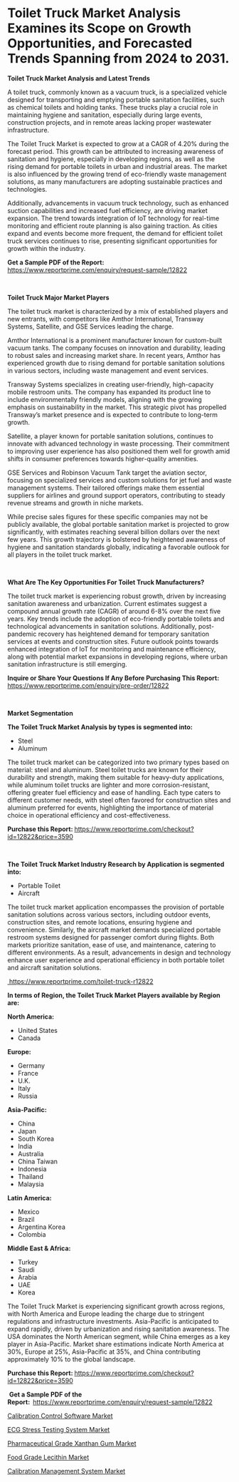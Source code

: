 <p><h1>Toilet Truck Market Analysis Examines its Scope on Growth Opportunities, and Forecasted Trends Spanning from 2024 to 2031.</h1></p><p><strong>Toilet Truck Market Analysis and Latest Trends</strong></p>
<p><p>A toilet truck, commonly known as a vacuum truck, is a specialized vehicle designed for transporting and emptying portable sanitation facilities, such as chemical toilets and holding tanks. These trucks play a crucial role in maintaining hygiene and sanitation, especially during large events, construction projects, and in remote areas lacking proper wastewater infrastructure.</p><p>The Toilet Truck Market is expected to grow at a CAGR of 4.20% during the forecast period. This growth can be attributed to increasing awareness of sanitation and hygiene, especially in developing regions, as well as the rising demand for portable toilets in urban and industrial areas. The market is also influenced by the growing trend of eco-friendly waste management solutions, as many manufacturers are adopting sustainable practices and technologies.</p><p>Additionally, advancements in vacuum truck technology, such as enhanced suction capabilities and increased fuel efficiency, are driving market expansion. The trend towards integration of IoT technology for real-time monitoring and efficient route planning is also gaining traction. As cities expand and events become more frequent, the demand for efficient toilet truck services continues to rise, presenting significant opportunities for growth within the industry.</p></p>
<p><strong>Get a Sample PDF of the Report:&nbsp;</strong> <a href="https://www.reportprime.com/enquiry/request-sample/12822">https://www.reportprime.com/enquiry/request-sample/12822</a></p>
<p>&nbsp;</p>
<p><strong>Toilet Truck Major Market Players</strong></p>
<p><p>The toilet truck market is characterized by a mix of established players and new entrants, with competitors like Amthor International, Transway Systems, Satellite, and GSE Services leading the charge. </p><p>Amthor International is a prominent manufacturer known for custom-built vacuum tanks. The company focuses on innovation and durability, leading to robust sales and increasing market share. In recent years, Amthor has experienced growth due to rising demand for portable sanitation solutions in various sectors, including waste management and event services.</p><p>Transway Systems specializes in creating user-friendly, high-capacity mobile restroom units. The company has expanded its product line to include environmentally friendly models, aligning with the growing emphasis on sustainability in the market. This strategic pivot has propelled Transway’s market presence and is expected to contribute to long-term growth.</p><p>Satellite, a player known for portable sanitation solutions, continues to innovate with advanced technology in waste processing. Their commitment to improving user experience has also positioned them well for growth amid shifts in consumer preferences towards higher-quality amenities.</p><p>GSE Services and Robinson Vacuum Tank target the aviation sector, focusing on specialized services and custom solutions for jet fuel and waste management systems. Their tailored offerings make them essential suppliers for airlines and ground support operators, contributing to steady revenue streams and growth in niche markets.</p><p>While precise sales figures for these specific companies may not be publicly available, the global portable sanitation market is projected to grow significantly, with estimates reaching several billion dollars over the next few years. This growth trajectory is bolstered by heightened awareness of hygiene and sanitation standards globally, indicating a favorable outlook for all players in the toilet truck market.</p></p>
<p>&nbsp;</p>
<p><strong>What Are The Key Opportunities For Toilet Truck Manufacturers?</strong></p>
<p><p>The toilet truck market is experiencing robust growth, driven by increasing sanitation awareness and urbanization. Current estimates suggest a compound annual growth rate (CAGR) of around 6-8% over the next five years. Key trends include the adoption of eco-friendly portable toilets and technological advancements in sanitation solutions. Additionally, post-pandemic recovery has heightened demand for temporary sanitation services at events and construction sites. Future outlook points towards enhanced integration of IoT for monitoring and maintenance efficiency, along with potential market expansions in developing regions, where urban sanitation infrastructure is still emerging.</p></p>
<p><strong>Inquire or Share Your Questions If Any Before Purchasing This Report:</strong> <a href="https://www.reportprime.com/enquiry/pre-order/12822">https://www.reportprime.com/enquiry/pre-order/12822</a></p>
<p>&nbsp;</p>
<p><strong>Market Segmentation</strong></p>
<p><strong>The Toilet Truck Market Analysis by types is segmented into:</strong></p>
<p><ul><li>Steel</li><li>Aluminum</li></ul></p>
<p><p>The toilet truck market can be categorized into two primary types based on material: steel and aluminum. Steel toilet trucks are known for their durability and strength, making them suitable for heavy-duty applications, while aluminum toilet trucks are lighter and more corrosion-resistant, offering greater fuel efficiency and ease of handling. Each type caters to different customer needs, with steel often favored for construction sites and aluminum preferred for events, highlighting the importance of material choice in operational efficiency and cost-effectiveness.</p></p>
<p><strong>Purchase this Report:&nbsp;</strong><a href="https://www.reportprime.com/checkout?id=12822&price=3590">https://www.reportprime.com/checkout?id=12822&price=3590</a></p>
<p>&nbsp;</p>
<p><strong>The Toilet Truck Market Industry Research by Application is segmented into:</strong></p>
<p><ul><li>Portable Toilet</li><li>Aircraft</li></ul></p>
<p><p>The toilet truck market application encompasses the provision of portable sanitation solutions across various sectors, including outdoor events, construction sites, and remote locations, ensuring hygiene and convenience. Similarly, the aircraft market demands specialized portable restroom systems designed for passenger comfort during flights. Both markets prioritize sanitation, ease of use, and maintenance, catering to different environments. As a result, advancements in design and technology enhance user experience and operational efficiency in both portable toilet and aircraft sanitation solutions.</p></p>
<p><a href="https://www.reportprime.com/toilet-truck-r12822">&nbsp;https://www.reportprime.com/toilet-truck-r12822</a></p>
<p><strong>In terms of Region, the Toilet Truck Market Players available by Region are:</strong></p>
<p>
    <p> <strong> North America: </strong>
        <ul>
            <li>United States</li>
            <li>Canada</li>
        </ul>
        </p> 
    <p> <strong> Europe: </strong>
        <ul>
            <li>Germany</li>
            <li>France</li>
            <li>U.K.</li>
            <li>Italy</li>
            <li>Russia</li>
        </ul>
        </p> 
    <p> <strong> Asia-Pacific: </strong>
        <ul>
            <li>China</li>
            <li>Japan</li>
            <li>South Korea</li>
            <li>India</li>
            <li>Australia</li>
            <li>China Taiwan</li>
            <li>Indonesia</li>
            <li>Thailand</li>
            <li>Malaysia</li>
        </ul>
        </p> 
    <p> <strong> Latin America: </strong>
        <ul>
            <li>Mexico</li>
            <li>Brazil</li>
            <li>Argentina Korea</li>
            <li>Colombia</li>
        </ul>
        </p> 
    <p> <strong> Middle East & Africa: </strong>
        <ul>
            <li>Turkey</li>
            <li>Saudi</li>
            <li>Arabia</li>
            <li>UAE</li>
            <li>Korea</li>
        </ul>
    </p>
    </p>
<p><p>The Toilet Truck Market is experiencing significant growth across regions, with North America and Europe leading the charge due to stringent regulations and infrastructure investments. Asia-Pacific is anticipated to expand rapidly, driven by urbanization and rising sanitation awareness. The USA dominates the North American segment, while China emerges as a key player in Asia-Pacific. Market share estimations indicate North America at 30%, Europe at 25%, Asia-Pacific at 35%, and China contributing approximately 10% to the global landscape.</p></p>
<p><strong>Purchase this Report: </strong><a href="https://www.reportprime.com/checkout?id=12822&price=3590">https://www.reportprime.com/checkout?id=12822&price=3590</a></p>
<p>&nbsp;<strong>Get a Sample PDF of the Report:&nbsp;&nbsp;</strong><a href="https://www.reportprime.com/enquiry/request-sample/12822">https://www.reportprime.com/enquiry/request-sample/12822</a></p>
<p><strong></strong></p>
<p><p><a href="https://www.linkedin.com/pulse/calibration-control-software-market-indicators-size-regional-breakdown-6bd9f?trackingId=bVSBUkX4QB%2BzQbIk0YmEzw%3D%3D">Calibration Control Software Market</a></p><p><a href="https://medium.com/@raeloodard576457/evaluating-global-ecg-stress-testing-system-market-trends-and-growth-opportunities-by-region-type-db121592bceb">ECG Stress Testing System Market</a></p><p><a href="https://issuu.com/reportprime-2/docs/pharmaceutical-grade-xanthan-gum-ma_a43150f9b5d2d2">Pharmaceutical Grade Xanthan Gum Market</a></p><p><a href="https://issuu.com/reportprime-2/docs/food-grade-lecithin-market-size-203_42dedc9cda46eb">Food Grade Lecithin Market</a></p><p><a href="https://www.linkedin.com/pulse/calibration-management-system-market-trends-focusing-insight-kcitf?trackingId=Ca%2BB%2B2J0RrOCXvnkoa4jGQ%3D%3D">Calibration Management System Market</a></p></p>